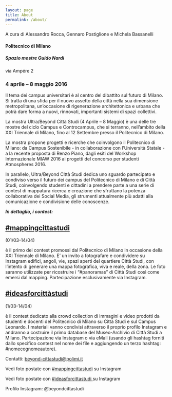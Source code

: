 ```yaml
---
layout: page
title: About
permalink: /about/
---
```


A cura di Alessandro Rocca, Gennaro Postiglione e Michela Bassanelli  

#### **Politecnico di Milano**

##### **Spazio mostre Guido Nardi**  

via Ampére 2  

### 4 aprile – 8 maggio 2016

Il tema dei campus universitari è al centro del dibattito sul futuro di Milano. Si tratta di una sfida per il nuovo assetto della città nella sua dimensione metropolitana, un’occasione di rigenerazione architettonica e urbana che potrà dare forma a nuovi, rinnovati, importanti sistemi di spazi collettivi.

La mostra Ultra/Beyond Città Studi (4 Aprile – 8 Maggio) è una delle tre  mostre del ciclo Campus e Controcampus, che si terranno, nell’ambito della XXI Triennale di Milano, fino al 12 Settembre presso il Politecnico di Milano.

La mostra propone progetti e ricerche che coinvolgono il Politecnico di Milano: da Campus Sostenibile - in collaborazione con l’Università Statale - a la recente proposta di Renzo Piano, dagli esiti del Workshop Internazionale MIAW 2016 ai progetti del concorso per studenti Atmospheres 2016.

In parallelo, Ultra/Beyond Città Studi dedica uno sguardo partecipato e condiviso verso il futuro dei campus del Politecnico di Milano e di Città Studi, coinvolgendo studenti e cittadini a prendere parte a una serie di contest di mappatura ricerca e creazione che sfruttano la potenza collaborativa dei Social Media, gli strumenti attualmente più adatti alla comunicazione e condivisione delle conoscenze.

**_In dettaglio, i contest:_**

[#mappingcittastudi](http://beyondcittastudi.org/contest/mappingcittastudi/)
---
(01/03-14/04)

è il primo dei contest promossi dal Politecnico di Milano in occasione della XXI Triennale di Milano. E’ un invito a fotografare e condividere su Instagram edifici, angoli, vie, spazi aperti del quartiere Città Studi, con l’intento di generare una mappa fotografica, viva e reale, della zona. Le foto saranno utilizzate per ricostruire i “#panoramas” di Città Studi così come emersi dal mapping. Partecipazione esclusivamente via Instagram.


[#ideasforcittàstudi](http://beyondcittastudi.org/contest/ideasforcittàstudi/)
---
(1/03-14/04)

è il contest dedicato alla crowd collection di immagini e video prodotti da studenti e docenti del Politecnico di Milano su Città Studi e sul Campus Leonardo. I materiali vanno condivisi attraverso il proprio profilo Instagram e andranno a costruire il primo database del Museo-Archivio di Città Studi a Milano. Partecipazione via Instagram o via eMail (usando gli hashtag forniti dallo specifico contest nel nome dei file e aggiungendo un terzo hashtag: #nomecognomeautore).


Contatti: [beyond-cittastudi@polimi.it](mailto:beyond-cittastudi@polimi.it)

Vedi foto postate con [#mappingcittastudi](https://www.instagram.com/explore/tags/mappingcittastudi) su Instagram

Vedi foto postate con [#ideasforcittastudi ](https://www.instagram.com/explore/tags/ideasforcittastudi) su Instagram

Profilo Instagram: @beyondcittastudi
